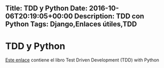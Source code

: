 Title: TDD y Python
Date: 2016-10-06T20:19:05+00:00
Description: TDD con Python
Tags: Django,Enlaces útiles,TDD
---
# TDD y Python

[Este enlace](http://chimera.labs.oreilly.com/books/1234000000754) contiene el libro Test Driven Development (TDD) with Python